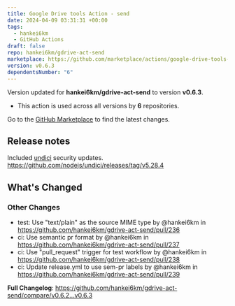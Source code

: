 ```yaml
---
title: Google Drive tools Action - send
date: 2024-04-09 03:31:31 +00:00
tags:
  - hankei6km
  - GitHub Actions
draft: false
repo: hankei6km/gdrive-act-send
marketplace: https://github.com/marketplace/actions/google-drive-tools-action-send
version: v0.6.3
dependentsNumber: "6"
---
```



Version updated for **hankei6km/gdrive-act-send** to version **v0.6.3**.
- This action is used across all versions by **6** repositories.

Go to the [GitHub Marketplace](https://github.com/marketplace/actions/google-drive-tools-action-send) to find the latest changes.

## Release notes

<!-- Release notes generated using configuration in .github/release.yml at v0.6.3 -->

Included [undici](https://github.com/nodejs/undici) security updates.
https://github.com/nodejs/undici/releases/tag/v5.28.4

## What's Changed
### Other Changes
* test: Use "text/plain" as the source MIME type by @hankei6km in https://github.com/hankei6km/gdrive-act-send/pull/236
* ci: Use semantic pr format by @hankei6km in https://github.com/hankei6km/gdrive-act-send/pull/237
* ci: Use "pull_request" trigger for test workflow by @hankei6km in https://github.com/hankei6km/gdrive-act-send/pull/238
* ci: Update release.yml to use sem-pr labels by @hankei6km in https://github.com/hankei6km/gdrive-act-send/pull/239


**Full Changelog**: https://github.com/hankei6km/gdrive-act-send/compare/v0.6.2...v0.6.3
